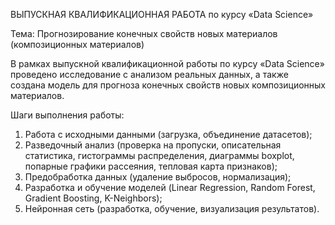 ВЫПУСКНАЯ КВАЛИФИКАЦИОННАЯ РАБОТА по курсу «Data Science»

Тема: Прогнозирование конечных свойств новых материалов (композиционных материалов)

В рамках выпускной квалификационной работы по курсу «Data Science» проведено исследование с анализом реальных данных, а также создана модель для прогноза конечных свойств новых композиционных материалов.

Шаги выполнения работы:
1. Работа с исходными данными (загрузка, объединение датасетов);
2. Разведочный анализ (проверка на пропуски, описательная статистика, гистограммы распределения, диаграммы boxplot, попарные графики рассеяния, тепловая карта признаков);
3. Предобработка данных (удаление выбросов, нормализация);
4. Разработка и обучение моделей (Linear Regression, Random Forest, Gradient Boosting, K-Neighbors);
5. Нейронная сеть (разработка, обучение, визуализация результатов).
